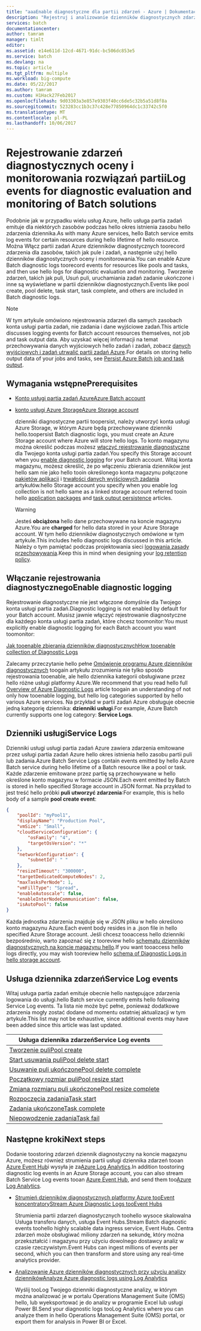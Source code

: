 ```yaml
---
title: "aaaEnable diagnostyczne dla partii zdarzeń - Azure | Dokumentacja firmy Microsoft"
description: "Rejestruj i analizowanie dzienników diagnostycznych zdarzeń dla zasobów konta partii zadań Azure, takich jak pule i zadania."
services: batch
documentationcenter: 
author: tamram
manager: timlt
editor: 
ms.assetid: e14e611d-12cd-4671-91dc-bc506dc853e5
ms.service: batch
ms.devlang: na
ms.topic: article
ms.tgt_pltfrm: multiple
ms.workload: big-compute
ms.date: 05/22/2017
ms.author: tamram
ms.custom: H1Hack27Feb2017
ms.openlocfilehash: 9d03303a3e857e9303f40cc6de5c32b5a51d8f8a
ms.sourcegitcommit: 523283cc1b3c37c428e77850964dc1c33742c5f0
ms.translationtype: MT
ms.contentlocale: pl-PL
ms.lasthandoff: 10/06/2017
---
```

# <a name="log-events-for-diagnostic-evaluation-and-monitoring-of-batch-solutions"></a><span data-ttu-id="00d2f-103">Rejestrowanie zdarzeń diagnostycznych oceny i monitorowania rozwiązań partii</span><span class="sxs-lookup"><span data-stu-id="00d2f-103">Log events for diagnostic evaluation and monitoring of Batch solutions</span></span>

<span data-ttu-id="00d2f-104">Podobnie jak w przypadku wielu usług Azure, hello usługa partia zadań emituje dla niektórych zasobów podczas hello okres istnienia zasobu hello zdarzenia dziennika.</span><span class="sxs-lookup"><span data-stu-id="00d2f-104">As with many Azure services, hello Batch service emits log events for certain resources during hello lifetime of hello resource.</span></span> <span data-ttu-id="00d2f-105">Można Włącz partii zadań Azure dzienników diagnostycznych toorecord zdarzenia dla zasobów, takich jak pule i zadań, a następnie użyj hello dzienników diagnostycznych oceny i monitorowania.</span><span class="sxs-lookup"><span data-stu-id="00d2f-105">You can enable Azure Batch diagnostic logs toorecord events for resources like pools and tasks, and then use hello logs for diagnostic evaluation and monitoring.</span></span> <span data-ttu-id="00d2f-106">Tworzenie zdarzeń, takich jak puli, Usuń puli, uruchamiania zadań zadanie ukończone i inne są wyświetlane w partii dzienników diagnostycznych.</span><span class="sxs-lookup"><span data-stu-id="00d2f-106">Events like pool create, pool delete, task start, task complete, and others are included in Batch diagnostic logs.</span></span>

> [!NOTE]
> <span data-ttu-id="00d2f-107">W tym artykule omówiono rejestrowania zdarzeń dla samych zasobach konta usługi partia zadań, nie zadania i dane wyjściowe zadań.</span><span class="sxs-lookup"><span data-stu-id="00d2f-107">This article discusses logging events for Batch account resources themselves, not job and task output data.</span></span> <span data-ttu-id="00d2f-108">Aby uzyskać więcej informacji na temat przechowywania danych wyjściowych hello zadań i zadań, zobacz [danych wyjściowych i zadań utrwalić partii zadań Azure](batch-task-output.md).</span><span class="sxs-lookup"><span data-stu-id="00d2f-108">For details on storing hello output data of your jobs and tasks, see [Persist Azure Batch job and task output](batch-task-output.md).</span></span>
> 
> 

## <a name="prerequisites"></a><span data-ttu-id="00d2f-109">Wymagania wstępne</span><span class="sxs-lookup"><span data-stu-id="00d2f-109">Prerequisites</span></span>
* [<span data-ttu-id="00d2f-110">Konto usługi partia zadań Azure</span><span class="sxs-lookup"><span data-stu-id="00d2f-110">Azure Batch account</span></span>](batch-account-create-portal.md)
* [<span data-ttu-id="00d2f-111">konto usługi Azure Storage</span><span class="sxs-lookup"><span data-stu-id="00d2f-111">Azure Storage account</span></span>](../storage/common/storage-create-storage-account.md#create-a-storage-account)
  
  <span data-ttu-id="00d2f-112">dzienniki diagnostyczne partii toopersist, należy utworzyć konta usługi Azure Storage, w którym Azure będą przechowywane dzienniki hello.</span><span class="sxs-lookup"><span data-stu-id="00d2f-112">toopersist Batch diagnostic logs, you must create an Azure Storage account where Azure will store hello logs.</span></span> <span data-ttu-id="00d2f-113">To konto magazynu można określić podczas możesz [włączyć rejestrowanie diagnostyczne](#enable-diagnostic-logging) dla Twojego konta usługi partia zadań.</span><span class="sxs-lookup"><span data-stu-id="00d2f-113">You specify this Storage account when you [enable diagnostic logging](#enable-diagnostic-logging) for your Batch account.</span></span> <span data-ttu-id="00d2f-114">Witaj konta magazynu, możesz określić, że po włączeniu zbierania dzienników jest hello sam nie jako hello tooin określonego konta magazynu połączone [pakietów aplikacji](batch-application-packages.md) i [trwałości danych wyjściowych zadania](batch-task-output.md) artykułów.</span><span class="sxs-lookup"><span data-stu-id="00d2f-114">hello Storage account you specify when you enable log collection is not hello same as a linked storage account referred tooin hello [application packages](batch-application-packages.md) and [task output persistence](batch-task-output.md) articles.</span></span>
  
  > [!WARNING]
  > <span data-ttu-id="00d2f-115">Jesteś **obciążona** hello dane przechowywane na koncie magazynu Azure.</span><span class="sxs-lookup"><span data-stu-id="00d2f-115">You are **charged** for hello data stored in your Azure Storage account.</span></span> <span data-ttu-id="00d2f-116">W tym hello dzienników diagnostycznych omówione w tym artykule.</span><span class="sxs-lookup"><span data-stu-id="00d2f-116">This includes hello diagnostic logs discussed in this article.</span></span> <span data-ttu-id="00d2f-117">Należy o tym pamiętać podczas projektowania sieci [logowania zasady przechowywania](../monitoring-and-diagnostics/monitoring-archive-diagnostic-logs.md).</span><span class="sxs-lookup"><span data-stu-id="00d2f-117">Keep this in mind when designing your [log retention policy](../monitoring-and-diagnostics/monitoring-archive-diagnostic-logs.md).</span></span>
  > 
  > 

## <a name="enable-diagnostic-logging"></a><span data-ttu-id="00d2f-118">Włączanie rejestrowania diagnostycznego</span><span class="sxs-lookup"><span data-stu-id="00d2f-118">Enable diagnostic logging</span></span>
<span data-ttu-id="00d2f-119">Rejestrowanie diagnostyczne nie jest włączone domyślnie dla Twojego konta usługi partia zadań.</span><span class="sxs-lookup"><span data-stu-id="00d2f-119">Diagnostic logging is not enabled by default for your Batch account.</span></span> <span data-ttu-id="00d2f-120">Musisz jawnie włączyć rejestrowanie diagnostyczne dla każdego konta usługi partia zadań, które chcesz toomonitor:</span><span class="sxs-lookup"><span data-stu-id="00d2f-120">You must explicitly enable diagnostic logging for each Batch account you want toomonitor:</span></span>

[<span data-ttu-id="00d2f-121">Jak tooenable zbierania dzienników diagnostycznych</span><span class="sxs-lookup"><span data-stu-id="00d2f-121">How tooenable collection of Diagnostic Logs</span></span>](../monitoring-and-diagnostics/monitoring-overview-of-diagnostic-logs.md#how-to-enable-collection-of-resource-diagnostic-logs)

<span data-ttu-id="00d2f-122">Zalecamy przeczytanie hello pełne [Omówienie programu Azure dzienników diagnostycznych](../monitoring-and-diagnostics/monitoring-overview-of-diagnostic-logs.md) toogain artykułu zrozumienia nie tylko sposób rejestrowania tooenable, ale hello dziennika kategorii obsługiwane przez hello różne usługi platformy Azure.</span><span class="sxs-lookup"><span data-stu-id="00d2f-122">We recommend that you read hello full [Overview of Azure Diagnostic Logs](../monitoring-and-diagnostics/monitoring-overview-of-diagnostic-logs.md) article toogain an understanding of not only how tooenable logging, but hello log categories supported by hello various Azure services.</span></span> <span data-ttu-id="00d2f-123">Na przykład w partii zadań Azure obsługuje obecnie jedną kategorię dziennika: **dzienniki usługi**.</span><span class="sxs-lookup"><span data-stu-id="00d2f-123">For example, Azure Batch currently supports one log category: **Service Logs**.</span></span>

## <a name="service-logs"></a><span data-ttu-id="00d2f-124">Dzienniki usługi</span><span class="sxs-lookup"><span data-stu-id="00d2f-124">Service Logs</span></span>
<span data-ttu-id="00d2f-125">Dzienniki usługi usługi partia zadań Azure zawiera zdarzenia emitowane przez usługi partia zadań Azure hello okres istnienia hello zasobu partii puli lub zadania.</span><span class="sxs-lookup"><span data-stu-id="00d2f-125">Azure Batch Service Logs contain events emitted by hello Azure Batch service during hello lifetime of a Batch resource like a pool or task.</span></span> <span data-ttu-id="00d2f-126">Każde zdarzenie emitowane przez partię są przechowywane w hello określone konto magazynu w formacie JSON.</span><span class="sxs-lookup"><span data-stu-id="00d2f-126">Each event emitted by Batch is stored in hello specified Storage account in JSON format.</span></span> <span data-ttu-id="00d2f-127">Na przykład to jest treść hello próbki **puli utworzyć zdarzenia**:</span><span class="sxs-lookup"><span data-stu-id="00d2f-127">For example, this is hello body of a sample **pool create event**:</span></span>

```json
{
    "poolId": "myPool1",
    "displayName": "Production Pool",
    "vmSize": "Small",
    "cloudServiceConfiguration": {
        "osFamily": "4",
        "targetOsVersion": "*"
    },
    "networkConfiguration": {
        "subnetId": " "
    },
    "resizeTimeout": "300000",
    "targetDedicatedComputeNodes": 2,
    "maxTasksPerNode": 1,
    "vmFillType": "Spread",
    "enableAutoscale": false,
    "enableInterNodeCommunication": false,
    "isAutoPool": false
}
```

<span data-ttu-id="00d2f-128">Każda jednostka zdarzenia znajduje się w JSON pliku w hello określono konto magazynu Azure.</span><span class="sxs-lookup"><span data-stu-id="00d2f-128">Each event body resides in a .json file in hello specified Azure Storage account.</span></span> <span data-ttu-id="00d2f-129">Jeśli chcesz tooaccess hello dzienniki bezpośrednio, warto zapoznać się z tooreview hello [schematu dzienników diagnostycznych na koncie magazynu hello](../monitoring-and-diagnostics/monitoring-archive-diagnostic-logs.md#schema-of-diagnostic-logs-in-the-storage-account).</span><span class="sxs-lookup"><span data-stu-id="00d2f-129">If you want tooaccess hello logs directly, you may wish tooreview hello [schema of Diagnostic Logs in hello storage account](../monitoring-and-diagnostics/monitoring-archive-diagnostic-logs.md#schema-of-diagnostic-logs-in-the-storage-account).</span></span>

## <a name="service-log-events"></a><span data-ttu-id="00d2f-130">Usługa dziennika zdarzeń</span><span class="sxs-lookup"><span data-stu-id="00d2f-130">Service Log events</span></span>
<span data-ttu-id="00d2f-131">Witaj usługa partia zadań emituje obecnie hello następujące zdarzenia logowania do usługi.</span><span class="sxs-lookup"><span data-stu-id="00d2f-131">hello Batch service currently emits hello following Service Log events.</span></span> <span data-ttu-id="00d2f-132">Ta lista nie może być pełne, ponieważ dodatkowe zdarzenia mogły zostać dodane od momentu ostatniej aktualizacji w tym artykule.</span><span class="sxs-lookup"><span data-stu-id="00d2f-132">This list may not be exhaustive, since additional events may have been added since this article was last updated.</span></span>

| <span data-ttu-id="00d2f-133">**Usługa dziennika zdarzeń**</span><span class="sxs-lookup"><span data-stu-id="00d2f-133">**Service Log events**</span></span> |
| --- |
| <span data-ttu-id="00d2f-134">[Tworzenie puli][pool_create]</span><span class="sxs-lookup"><span data-stu-id="00d2f-134">[Pool create][pool_create]</span></span> |
| <span data-ttu-id="00d2f-135">[Start usuwania puli][pool_delete_start]</span><span class="sxs-lookup"><span data-stu-id="00d2f-135">[Pool delete start][pool_delete_start]</span></span> |
| <span data-ttu-id="00d2f-136">[Usuwanie puli ukończone][pool_delete_complete]</span><span class="sxs-lookup"><span data-stu-id="00d2f-136">[Pool delete complete][pool_delete_complete]</span></span> |
| <span data-ttu-id="00d2f-137">[Początkowy rozmiar puli][pool_resize_start]</span><span class="sxs-lookup"><span data-stu-id="00d2f-137">[Pool resize start][pool_resize_start]</span></span> |
| <span data-ttu-id="00d2f-138">[Zmiana rozmiaru puli ukończone][pool_resize_complete]</span><span class="sxs-lookup"><span data-stu-id="00d2f-138">[Pool resize complete][pool_resize_complete]</span></span> |
| <span data-ttu-id="00d2f-139">[Rozpoczęcia zadania][task_start]</span><span class="sxs-lookup"><span data-stu-id="00d2f-139">[Task start][task_start]</span></span> |
| <span data-ttu-id="00d2f-140">[Zadania ukończone][task_complete]</span><span class="sxs-lookup"><span data-stu-id="00d2f-140">[Task complete][task_complete]</span></span> |
| <span data-ttu-id="00d2f-141">[Niepowodzenie zadania][task_fail]</span><span class="sxs-lookup"><span data-stu-id="00d2f-141">[Task fail][task_fail]</span></span> |

## <a name="next-steps"></a><span data-ttu-id="00d2f-142">Następne kroki</span><span class="sxs-lookup"><span data-stu-id="00d2f-142">Next steps</span></span>
<span data-ttu-id="00d2f-143">Dodanie toostoring zdarzeń dziennik diagnostyczny na koncie magazynu Azure, możesz również strumienia partii usługi dziennika zdarzeń tooan [Azure Event Hub](../event-hubs/event-hubs-what-is-event-hubs.md)i wysyła je za[Azure Log Analytics](../log-analytics/log-analytics-overview.md).</span><span class="sxs-lookup"><span data-stu-id="00d2f-143">In addition toostoring diagnostic log events in an Azure Storage account, you can also stream Batch Service Log events tooan [Azure Event Hub](../event-hubs/event-hubs-what-is-event-hubs.md), and send them too[Azure Log Analytics](../log-analytics/log-analytics-overview.md).</span></span>

* [<span data-ttu-id="00d2f-144">Strumień dzienników diagnostycznych platformy Azure tooEvent koncentratory</span><span class="sxs-lookup"><span data-stu-id="00d2f-144">Stream Azure Diagnostic Logs tooEvent Hubs</span></span>](../monitoring-and-diagnostics/monitoring-stream-diagnostic-logs-to-event-hubs.md)
  
  <span data-ttu-id="00d2f-145">Strumienia partii zdarzeń diagnostycznych toohello wysoce skalowalna Usługa transferu danych, usługa Event Hubs.</span><span class="sxs-lookup"><span data-stu-id="00d2f-145">Stream Batch diagnostic events toohello highly scalable data ingress service, Event Hubs.</span></span> <span data-ttu-id="00d2f-146">Centra zdarzeń może obsługiwać miliony zdarzeń na sekundę, który można przekształcić i magazynu przy użyciu dowolnego dostawcy analiz w czasie rzeczywistym.</span><span class="sxs-lookup"><span data-stu-id="00d2f-146">Event Hubs can ingest millions of events per second, which you can then transform and store using any real-time analytics provider.</span></span>
* [<span data-ttu-id="00d2f-147">Analizowanie Azure dzienników diagnostycznych przy użyciu analizy dzienników</span><span class="sxs-lookup"><span data-stu-id="00d2f-147">Analyze Azure diagnostic logs using Log Analytics</span></span>](../log-analytics/log-analytics-azure-storage.md)
  
  <span data-ttu-id="00d2f-148">Wyślij tooLog Twojego dzienniki diagnostyczne analizy, w którym można analizować je w portalu Operations Management Suite (OMS) hello, lub wyeksportować je do analizy w programie Excel lub usługi Power BI.</span><span class="sxs-lookup"><span data-stu-id="00d2f-148">Send your diagnostic logs tooLog Analytics where you can analyze them in hello Operations Management Suite (OMS) portal, or export them for analysis in Power BI or Excel.</span></span>

[pool_create]: https://msdn.microsoft.com/library/azure/mt743615.aspx
[pool_delete_start]: https://msdn.microsoft.com/library/azure/mt743610.aspx
[pool_delete_complete]: https://msdn.microsoft.com/library/azure/mt743618.aspx
[pool_resize_start]: https://msdn.microsoft.com/library/azure/mt743609.aspx
[pool_resize_complete]: https://msdn.microsoft.com/library/azure/mt743608.aspx
[task_start]: https://msdn.microsoft.com/library/azure/mt743616.aspx
[task_complete]: https://msdn.microsoft.com/library/azure/mt743612.aspx
[task_fail]: https://msdn.microsoft.com/library/azure/mt743607.aspx
